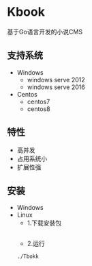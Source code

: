 # Kbook
基于Go语言开发的小说CMS

## 支持系统
- Windows
    - windows serve 2012
    - windows serve 2016
- Centos
    - centos7
    - centos8


## 特性
- 高并发
- 占用系统小
- 扩展性强

## 安装
- Windows
- Linux 
    - 1.下载安装包
    ```
    
    ```
    - 2.运行
    ```
    ./Tbokk 
    ```
